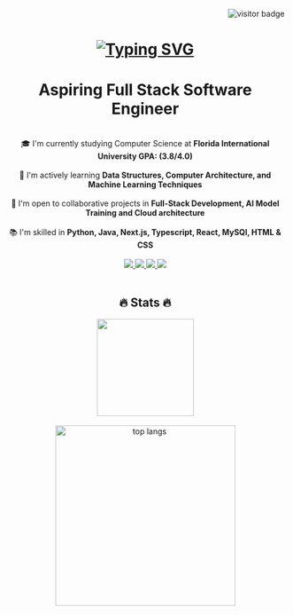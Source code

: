 <p align = right>
<img src="https://visitor-badge.laobi.icu/badge?page_id=jincito.visitor-badge&left_color=green&right_color=red&left_text=visitors" alt="visitor badge">
</p>

<h1 align="center">
    <a href="https://git.io/typing-svg">
      <img src="https://readme-typing-svg.demolab.com?font=Fira+Code&size=30&pause=1000&color=24F700&center=true&random=false&width=435&lines=Hello%F0%9F%91%8BHola%F0%9F%92%95%E3%81%93%E3%82%93%E3%81%AB%E3%81%A1%E3%81%AF%E2%9C%8C;I'm+Jin+Carballosa" alt="Typing SVG" />
    </a>
</h1>

<h1 align="center" >Aspiring Full Stack Software Engineer</h1>

<br />

<div align="center">
    🎓 I'm currently studying Computer Science at <strong>Florida International University GPA: (3.8/4.0)</strong><br /><br />
    🌱 I'm actively learning <strong>Data Structures, Computer Architecture, and Machine Learning Techniques</strong><br /><br />
    👯 I'm open to collaborative projects in <strong>Full-Stack Development, AI Model Training and Cloud architecture</strong><br /><br />
    📚 I'm skilled in <strong>Python, Java, Next.js, Typescript, React, MySQl, HTML & CSS</strong></br /><br />
</div>

<div align="center">
  <a href="mailto:jinlegends@gmail.com">
    <img src="https://img.shields.io/badge/Gmail-333333?style=for-the-badge&logo=gmail&logoColor=red target="_blank" />
  </a>
  <a href="https://www.linkedin.com/in/jin-carballosa/" target="_blank">
    <img src="https://img.shields.io/badge/LinkedIn-0077B5?style=for-the-badge&logo=linkedin&logoColor=white" target="_blank" />
  </a>
  <a href="https://discord.com/users/ggjin" target="_blank">
    <img src="https://img.shields.io/badge/Discord-5865F2?style=for-the-badge&logo=discord&logoColor=white" target="_blank" />
  </a>
    <a href="https://jincito.github.io" target="_blank">
    <img src="https://img.shields.io/badge/Portfolio-FF5722?style=for-the-badge&logo=todoist&logoColor=white" target="_blank" />
  </a>
</div>

<br/>

<h2 align=center>
  🔥 Stats 🔥
</h2>

<div align = center>
  <img height=175 src="https://streak-stats.demolab.com/?user=jincito&theme=dark" />
</div>

<br />

<div align=center>
  <img width=325 align="center" src="https://github-readme-stats.vercel.app/api/top-langs/?username=jincito&Langs_count=8&layout=compact&theme=react&border_radius=10&size_weight=0.5&count_weight=0.5&exclude_repo=github-readme-stats" alt="top langs">
</div>

<br/><br/>

